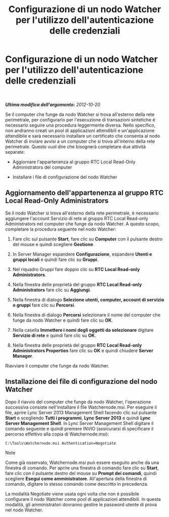 ﻿---
title: Configurazione di un nodo Watcher per l'utilizzo dell'autenticazione delle credenziali
TOCTitle: Configurazione di un nodo Watcher per l'utilizzo dell'autenticazione delle credenziali
ms:assetid: 032e33f3-9483-42e6-a33c-347eb6779597
ms:mtpsurl: https://technet.microsoft.com/it-it/library/JJ204632(v=OCS.15)
ms:contentKeyID: 49299512
ms.date: 08/24/2015
mtps_version: v=OCS.15
ms.translationtype: HT
---

# Configurazione di un nodo Watcher per l'utilizzo dell'autenticazione delle credenziali

 

_**Ultima modifica dell'argomento:** 2012-10-20_

Se il computer che funge da nodo Watcher si trova all'esterno della rete perimetrale, per configurarlo per l'esecuzione di transazioni sintetiche è necessario seguire una procedura leggermente diversa. Nello specifico, non andranno creati un pool di applicazioni attendibili e un'applicazione attendibile e sarà necessario installare un certificato che consenta al nodo Watcher di inviare avvisi a un computer che si trova all'interno della rete perimetrale. Questo vuol dire che bisognerà completare due attività separate:

  - Aggiornare l'appartenenza al gruppo RTC Local Read-Only Administrators del computer

  - Installare i file di configurazione del nodo Watcher

## Aggiornamento dell'appartenenza al gruppo RTC Local Read-Only Administrators

Se il nodo Watcher si trova all'esterno della rete perimetrale, è necessario aggiungere l'account Servizio di rete al gruppo RTC Local Read-only Administrators nel computer che funge da nodo Watcher. A questo scopo, completare la procedura seguente nel nodo Watcher:

1.  Fare clic sul pulsante **Start**, fare clic su **Computer** con il pulsante destro del mouse e quindi scegliere **Gestione**.

2.  In Server Manager espandere **Configurazione**, espandere **Utenti e gruppi locali** e quindi fare clic su **Gruppi**.

3.  Nel riquadro Gruppi fare doppio clic su **RTC Local Read-only Administrators**.

4.  Nella finestra delle proprietà del gruppo **RTC Local Read-only Administrators** fare clic su **Aggiungi**.

5.  Nella finestra di dialogo **Selezione utenti, computer, account di servizio o gruppi** fare clic su **Percorsi**.

6.  Nella finestra di dialogo **Percorsi** selezionare il nome del computer che funge da nodo Watcher e quindi fare clic su **OK**.

7.  Nella casella **Immettere i nomi degli oggetti da selezionare** digitare **Servizio di rete** e quindi fare clic su **OK**.

8.  Nella finestra delle proprietà del gruppo **RTC Local Read-only Administrators Properties** fare clic su **OK** e quindi chiudere **Server Manager**.

Riavviare il computer che funge da nodo Watcher.

## Installazione dei file di configurazione del nodo Watcher

Dopo il riavvio del computer che funge da nodo Watcher, l'operazione successiva consiste nell'installare il file Watchernode.msi. Per eseguire il file, aprire Lync Server 2013 Management Shell facendo clic sul pulsante **Start** e scegliendo **Tutti i programmi**, **Lync Server 2013** e quindi **Lync Server Management Shell**. In Lync Server Management Shell digitare il comando seguente e quindi premere INVIO (assicurarsi di specificare il percorso effettivo alla copia di Watchernode.msi):

    C:\Tools\Watchernode.msi Authentication=Negotiate


> [!NOTE]
> Come già osservato, Watchernode.msi può essere eseguito anche da una finestra di comando. Per aprire una finestra di comando fare clic su <STRONG>Start</STRONG>, fare clic con il pulsante destro del mouse su <STRONG>Prompt dei comandi</STRONG>, quindi scegliere <STRONG>Esegui come amministratore</STRONG>. All'apertura della finestra di comando, digitare lo stesso comando come descritto in precedenza.



La modalità Negotiate viene usata ogni volta che non è possibile configurare il nodo Watcher come pool di applicazioni attendibili. In questa modalità, gli amministratori dovranno gestire le password utente di prova nel nodo Watcher.


